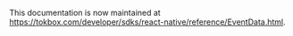 This documentation is now maintained at https://tokbox.com/developer/sdks/react-native/reference/EventData.html.
